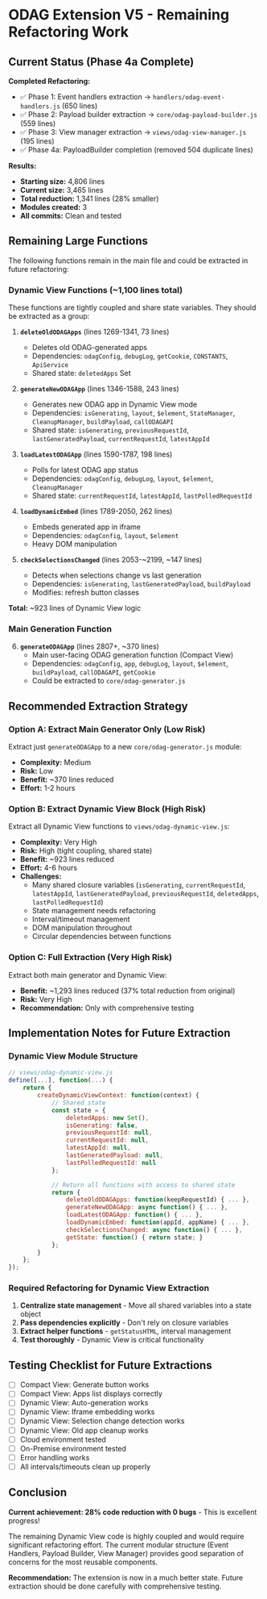 # ODAG Extension V5 - Remaining Refactoring Work

## Current Status (Phase 4a Complete)

**Completed Refactoring:**
- ✅ Phase 1: Event handlers extraction → `handlers/odag-event-handlers.js` (650 lines)
- ✅ Phase 2: Payload builder extraction → `core/odag-payload-builder.js` (559 lines)
- ✅ Phase 3: View manager extraction → `views/odag-view-manager.js` (195 lines)
- ✅ Phase 4a: PayloadBuilder completion (removed 504 duplicate lines)

**Results:**
- **Starting size:** 4,806 lines
- **Current size:** 3,465 lines
- **Total reduction:** 1,341 lines (28% smaller)
- **Modules created:** 3
- **All commits:** Clean and tested

## Remaining Large Functions

The following functions remain in the main file and could be extracted in future refactoring:

### Dynamic View Functions (~1,100 lines total)

These functions are tightly coupled and share state variables. They should be extracted as a group:

1. **`deleteOldODAGApps`** (lines 1269-1341, 73 lines)
   - Deletes old ODAG-generated apps
   - Dependencies: `odagConfig`, `debugLog`, `getCookie`, `CONSTANTS`, `ApiService`
   - Shared state: `deletedApps` Set

2. **`generateNewODAGApp`** (lines 1346-1588, 243 lines)
   - Generates new ODAG app in Dynamic View mode
   - Dependencies: `isGenerating`, `layout`, `$element`, `StateManager`, `CleanupManager`, `buildPayload`, `callODAGAPI`
   - Shared state: `isGenerating`, `previousRequestId`, `lastGeneratedPayload`, `currentRequestId`, `latestAppId`

3. **`loadLatestODAGApp`** (lines 1590-1787, 198 lines)
   - Polls for latest ODAG app status
   - Dependencies: `odagConfig`, `debugLog`, `layout`, `$element`, `CleanupManager`
   - Shared state: `currentRequestId`, `latestAppId`, `lastPolledRequestId`

4. **`loadDynamicEmbed`** (lines 1789-2050, 262 lines)
   - Embeds generated app in iframe
   - Dependencies: `odagConfig`, `layout`, `$element`
   - Heavy DOM manipulation

5. **`checkSelectionsChanged`** (lines 2053-~2199, ~147 lines)
   - Detects when selections change vs last generation
   - Dependencies: `isGenerating`, `lastGeneratedPayload`, `buildPayload`
   - Modifies: refresh button classes

**Total:** ~923 lines of Dynamic View logic

### Main Generation Function

6. **`generateODAGApp`** (lines 2807+, ~370 lines)
   - Main user-facing ODAG generation function (Compact View)
   - Dependencies: `odagConfig`, `app`, `debugLog`, `layout`, `$element`, `buildPayload`, `callODAGAPI`, `getCookie`
   - Could be extracted to `core/odag-generator.js`

## Recommended Extraction Strategy

### Option A: Extract Main Generator Only (Low Risk)
Extract just `generateODAGApp` to a new `core/odag-generator.js` module:
- **Complexity:** Medium
- **Risk:** Low
- **Benefit:** ~370 lines reduced
- **Effort:** 1-2 hours

### Option B: Extract Dynamic View Block (High Risk)
Extract all Dynamic View functions to `views/odag-dynamic-view.js`:
- **Complexity:** Very High
- **Risk:** High (tight coupling, shared state)
- **Benefit:** ~923 lines reduced
- **Effort:** 4-6 hours
- **Challenges:**
  - Many shared closure variables (`isGenerating`, `currentRequestId`, `latestAppId`, `lastGeneratedPayload`, `previousRequestId`, `deletedApps`, `lastPolledRequestId`)
  - State management needs refactoring
  - Interval/timeout management
  - DOM manipulation throughout
  - Circular dependencies between functions

### Option C: Full Extraction (Very High Risk)
Extract both main generator and Dynamic View:
- **Benefit:** ~1,293 lines reduced (37% total reduction from original)
- **Risk:** Very High
- **Recommendation:** Only with comprehensive testing

## Implementation Notes for Future Extraction

### Dynamic View Module Structure

```javascript
// views/odag-dynamic-view.js
define([...], function(...) {
    return {
        createDynamicViewContext: function(context) {
            // Shared state
            const state = {
                deletedApps: new Set(),
                isGenerating: false,
                previousRequestId: null,
                currentRequestId: null,
                latestAppId: null,
                lastGeneratedPayload: null,
                lastPolledRequestId: null
            };

            // Return all functions with access to shared state
            return {
                deleteOldODAGApps: function(keepRequestId) { ... },
                generateNewODAGApp: async function() { ... },
                loadLatestODAGApp: function() { ... },
                loadDynamicEmbed: function(appId, appName) { ... },
                checkSelectionsChanged: async function() { ... },
                getState: function() { return state; }
            };
        }
    };
});
```

### Required Refactoring for Dynamic View Extraction

1. **Centralize state management** - Move all shared variables into a state object
2. **Pass dependencies explicitly** - Don't rely on closure variables
3. **Extract helper functions** - `getStatusHTML`, interval management
4. **Test thoroughly** - Dynamic View is critical functionality

## Testing Checklist for Future Extractions

- [ ] Compact View: Generate button works
- [ ] Compact View: Apps list displays correctly
- [ ] Dynamic View: Auto-generation works
- [ ] Dynamic View: Iframe embedding works
- [ ] Dynamic View: Selection change detection works
- [ ] Dynamic View: Old app cleanup works
- [ ] Cloud environment tested
- [ ] On-Premise environment tested
- [ ] Error handling works
- [ ] All intervals/timeouts clean up properly

## Conclusion

**Current achievement: 28% code reduction with 0 bugs** - This is excellent progress!

The remaining Dynamic View code is highly coupled and would require significant refactoring effort. The current modular structure (Event Handlers, Payload Builder, View Manager) provides good separation of concerns for the most reusable components.

**Recommendation:** The extension is now in a much better state. Future extraction should be done carefully with comprehensive testing.
